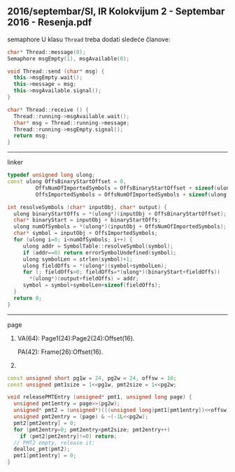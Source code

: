 2016/septembar/SI, IR Kolokvijum 2 - Septembar 2016 - Resenja.pdf
--------------------------------------------------------------------------------
semaphore
U klasu `Thread` treba dodati sledeće članove:
```cpp
char* Thread::message(0);
Semaphore msgEmpty(1), msgAvailable(0);
```
```cpp
void Thread::send (char* msg) {
  this->msgEmpty.wait();
  this->message = msg;
  this->msgAvailable.signal();
}

char* Thread::receive () {
  Thread::running->msgAvailable.wait();
  char* msg = Thread::running->message;
  Thread::running->msgEmpty.signal();
  return msg;
}
```

--------------------------------------------------------------------------------
linker
```cpp
typedef unsigned long ulong;
const ulong OffsBinaryStartOffset = 0,
         OffsNumOfImportedSymbols = OffsBinaryStartOffset + sizeof(ulong),
         OffsImportedSymbols = OffsNumOfImportedSymbols + sizeof(ulong);

int resolveSymbols (char* inputObj, char* output) {
  ulong binaryStartOffs = *(ulong*)(inputObj + OffsBinaryStartOffset);
  char* binaryStart = inputObj + binaryStartOffs;
  ulong numOfSymbols = *(ulong*)(inputObj + OffsNumOfImportedSymbols);
  char* symbol = inputObj + OffsImportedSymbols;
  for (ulong i=0; i<numOfSymbols; i++) {
     ulong addr = SymbolTable::resolveSymbol(symbol);
     if (addr==0) return errorSymbolUndefined(symbol);
     ulong symbolLen = strlen(symbol)+1;
     ulong fieldOffs = *(ulong*)(symbol+symbolLen);
     for (; fieldOffs>0; fieldOffs=*(ulong*)(binaryStart+fieldOffs))
       *(ulong*)(output+fieldOffs) = addr;
     symbol = symbol+symbolLen+sizeof(fieldOffs);
  }
  return 0;
}
```

--------------------------------------------------------------------------------
page
1. VA(64): Page1(24):Page2(24):Offset(16).
   
   PA(42): Frame(26):Offset(16).
2. 
```cpp
const unsigned short pg1w = 24, pg2w = 24, offsw = 16;
const unsigned pmt1size = 1<<pg1w, pmt2size = 1<<pg2w;

void releasePMTEntry (unsigned* pmt1, unsigned long page) {
  unsigned pmt1entry = page>>(pg2w);
  unsigned* pmt2 = (unsigned*)(((unsigned long)pmt1[pmt1entry])<<offsw);
  unsigned pmt2entry = (page) & ~(-1L<<pg2w);
  pmt2[pmt2entry] = 0;
  for (pmt2entry=0; pmt2entry<pmt2size; pmt2entry++)
    if (pmt2[pmt2entry]!=0) return;
  // PMT2 empty, release it:
  dealloc_pmt(pmt2);
  pmt1[pmt1entry] = 0;
}
```
